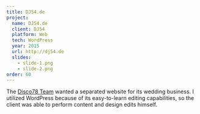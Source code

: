 ```yaml
---
title: DJ54.de
project:
  name: DJ54.de
  client: DJ54
  platform: Web
  tech: WordPress
  year: 2015
  url: http://dj54.de
  slides:
    - slide-1.png
    - slide-2.png
order: 60
---
```


The [Disco78 Team](http://disco78.com) wanted a separated website for its wedding business.
I utilized WordPress because of its easy-to-learn editing capabilities, so the client was able to perform content and design edits himself.
